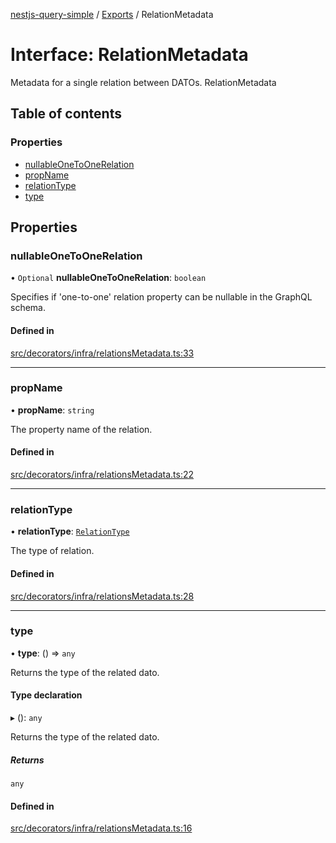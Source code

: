 [nestjs-query-simple](../README.md) / [Exports](../modules.md) / RelationMetadata

# Interface: RelationMetadata

Metadata for a single relation between DATOs.
 RelationMetadata

## Table of contents

### Properties

- [nullableOneToOneRelation](RelationMetadata.md#nullableonetoonerelation)
- [propName](RelationMetadata.md#propname)
- [relationType](RelationMetadata.md#relationtype)
- [type](RelationMetadata.md#type)

## Properties

### nullableOneToOneRelation

• `Optional` **nullableOneToOneRelation**: `boolean`

Specifies if 'one-to-one' relation property can be nullable in the GraphQL schema.

#### Defined in

[src/decorators/infra/relationsMetadata.ts:33](https://github.com/choresh/nestjs-query-simple/blob/d4bd01f/packages/nestjs-query-simple/src/decorators/infra/relationsMetadata.ts#L33)

___

### propName

• **propName**: `string`

The property name of the relation.

#### Defined in

[src/decorators/infra/relationsMetadata.ts:22](https://github.com/choresh/nestjs-query-simple/blob/d4bd01f/packages/nestjs-query-simple/src/decorators/infra/relationsMetadata.ts#L22)

___

### relationType

• **relationType**: [`RelationType`](../modules.md#relationtype)

The type of relation.

#### Defined in

[src/decorators/infra/relationsMetadata.ts:28](https://github.com/choresh/nestjs-query-simple/blob/d4bd01f/packages/nestjs-query-simple/src/decorators/infra/relationsMetadata.ts#L28)

___

### type

• **type**: () => `any`

Returns the type of the related dato.

#### Type declaration

▸ (): `any`

Returns the type of the related dato.

##### Returns

`any`

#### Defined in

[src/decorators/infra/relationsMetadata.ts:16](https://github.com/choresh/nestjs-query-simple/blob/d4bd01f/packages/nestjs-query-simple/src/decorators/infra/relationsMetadata.ts#L16)
